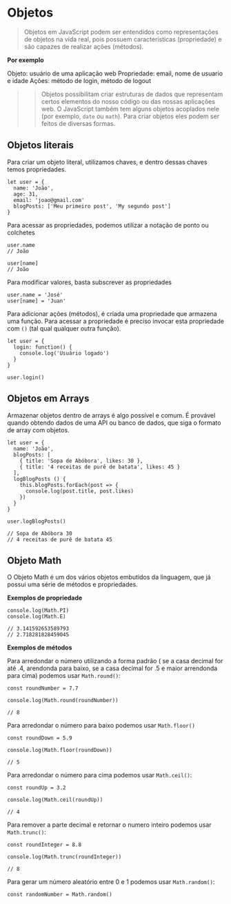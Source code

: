# Objetos

> Objetos em JavaScript podem ser entendidos como representações de objetos na vida real, pois possuem características (propriedade) e são capazes de realizar ações (métodos).

**Por exemplo**

Objeto: usuário de uma aplicação web
Propriedade: email, nome de usuario e idade
Ações: método de login, método de logout

>>Objetos possibilitam criar estruturas de dados que representam certos elementos do nosso código ou das nossas aplicações web. O JavaScript também tem alguns objetos acoplados nele (por exemplo, `date` ou `math`). Para criar objetos eles podem ser feitos de diversas formas.

## Objetos literais

Para criar um objeto literal, utilizamos chaves, e dentro dessas chaves temos propriedades.
```
let user = {
  name: 'João',
  age: 31,
  email: 'joao@gmail.com'
  blogPosts: ['Meu primeiro post', 'My segundo post']
}
```
Para acessar as propriedades, podemos utilizar a notação de ponto ou colchetes
```
user.name
// João

user[name]
// João
```
Para modificar valores, basta subscrever as propriedades
```
user.name = 'José'
user[name] = 'Juan'
```

Para adicionar ações (métodos), é criada uma propriedade que armazena uma função. Para acessar a propriedade é preciso invocar esta propriedade com `()` (tal qual qualquer outra função).

```
let user = {
  login: function() {
    console.log('Usuário logado')
  }
}

user.login()
```

## Objetos em Arrays

Armazenar objetos dentro de arrays é algo possível e comum. É provável quando obtendo dados de uma API ou banco de dados, que siga o formato de array com objetos. 
```
let user = {
  name: 'João',
  blogPosts: [
    { title: 'Sopa de Abóbora', likes: 30 },
    { title: '4 receitas de purê de batata', likes: 45 }
  ],
  logBlogPosts () {
    this.blogPosts.forEach(post => {
      console.log(post.title, post.likes)
    })
  }
}

user.logBlogPosts()

// Sopa de Abóbora 30
// 4 receitas de purê de batata 45
```

## Objeto Math

O Objeto Math é um dos vários objetos embutidos da linguagem, que já possui uma série de métodos e propriedades.

**Exemplos de propriedade**
```
console.log(Math.PI)
console.log(Math.E)

// 3.141592653589793
// 2.718281828459045
```

**Exemplos de métodos**

Para arredondar o número utilizando a forma padrão ( se a casa decimal for até .4, arendonda para baixo, se a casa decimal for .5 e maior arrendonda para cima) podemos usar `Math.round()`:
```
const roundNumber = 7.7

console.log(Math.round(roundNumber))

// 8
```

Para arredondar o número para baixo podemos usar `Math.floor()`
```
const roundDown = 5.9

console.log(Math.floor(roundDown))

// 5
```

Para arredondar o número para cima podemos usar `Math.ceil()`:
```
const roundUp = 3.2

console.log(Math.ceil(roundUp))

// 4
```

Para remover a parte decimal e retornar o numero inteiro podemos usar `Math.trunc()`:
```
const roundInteger = 8.8

console.log(Math.trunc(roundInteger))

// 8
```

Para gerar um número aleatório entre 0 e 1 podemos usar `Math.random()`:
```
const randomNumber = Math.random()

```